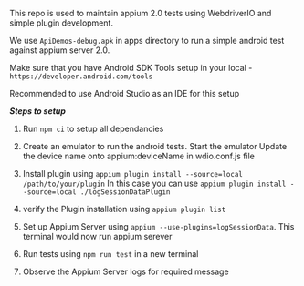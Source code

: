 This repo is used to maintain appium 2.0 tests using WebdriverIO and simple plugin development.

We use ```ApiDemos-debug.apk``` in apps directory to run a simple android test against appium server 2.0.

Make sure that you have Android SDK Tools setup in your local - ```https://developer.android.com/tools```

Recommended to use Android Studio as an IDE for this setup

***Steps to setup***

1) Run ```npm ci``` to setup all dependancies

2) Create an emulator to run the android tests.
Start the emulator
Update the device name onto appium:deviceName in wdio.conf.js file

3) Install plugin using ```appium plugin install --source=local /path/to/your/plugin```
In this case you can use ```appium plugin install --source=local ./logSessionDataPlugin```
   
4) verify the Plugin installation using ```appium plugin list```
   
5) Set up Appium Server using ```appium --use-plugins=logSessionData```. 
   This terminal would now run appium serever

6) Run tests using ```npm run test``` in a new terminal

5) Observe the Appium Server logs for required message